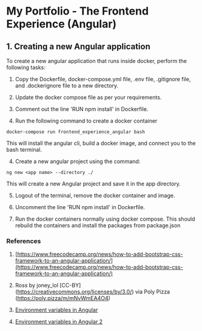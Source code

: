 # My Portfolio - The Frontend Experience (Angular)

## 1. Creating a new Angular application

To create a new angular application that runs inside docker, perform the following tasks:

1. Copy the Dockerfile, docker-compose.yml file, .env file, .gitignore file, and .dockerignore file to a new directory.

2. Update the docker compose file as per your requirements.

3. Comment out the line 'RUN npm install' in Dockerfile.

3. Run the following command to create a docker container

```
docker-compose run frontend_experience_angular bash
```

This will install the angular cli, build a docker image, and connect you to the bash terminal.

4. Create a new angular project using the command:

```
ng new <app name> --directory ./
```

This will create a new Angular project and save it in the app directory.

5. Logout of the terminal, remove the docker container and image.

6. Uncomment the line 'RUN npm install' in Dockerfile.

7. Run the docker containers normally using docker compose. This should rebuild the containers and install the packages from package.json

### References

1. [https://www.freecodecamp.org/news/how-to-add-bootstrap-css-framework-to-an-angular-application/](https://www.freecodecamp.org/news/how-to-add-bootstrap-css-framework-to-an-angular-application/)

2. Ross by joney_lol [CC-BY] (https://creativecommons.org/licenses/by/3.0/) via Poly Pizza (https://poly.pizza/m/mNvWmEA4O4)

3. [Environment variables in Angular](https://medium.com/@desinaoluseun/using-env-to-store-environment-variables-in-angular-20c15c7c0e6a)

4. [Environment variables in Angular 2](https://medium.com/@philip.mutua/setting-up-environment-variables-for-an-angular-application-from-scratch-737028f8b7b3)